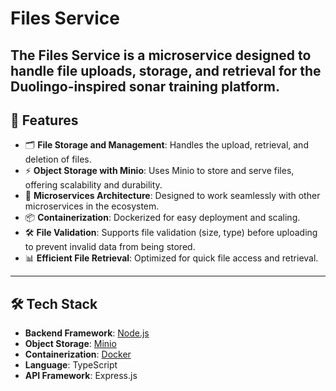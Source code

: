 # Files Service

The **Files Service** is a microservice designed to handle file uploads, storage, and retrieval for the Duolingo-inspired sonar training platform.
---

## 🚀 Features
- 🗂️ **File Storage and Management**: Handles the upload, retrieval, and deletion of files.
- ⚡ **Object Storage with Minio**: Uses Minio to store and serve files, offering scalability and durability.
- 🔄 **Microservices Architecture**: Designed to work seamlessly with other microservices in the ecosystem.
- 📦 **Containerization**: Dockerized for easy deployment and scaling.
- 🛠️ **File Validation**: Supports file validation (size, type) before uploading to prevent invalid data from being stored.
- 📊 **Efficient File Retrieval**: Optimized for quick file access and retrieval.

---

## 🛠️ Tech Stack
- **Backend Framework**: [Node.js](https://nodejs.org/)
- **Object Storage**: [Minio](https://min.io/)
- **Containerization**: [Docker](https://www.docker.com/)
- **Language**: TypeScript
- **API Framework**: Express.js
